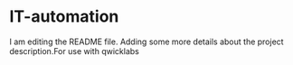 # IT-automation

I am editing the README file. Adding some more details about the project description.For use with qwicklabs
